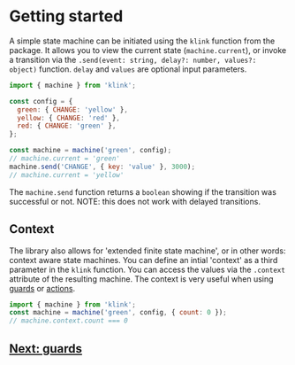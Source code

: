 # Getting started

A simple state machine can be initiated using the `klink` function from the package. It allows you to view the current state (`machine.current`), or invoke a transition via the `.send(event: string, delay?: number, values?: object)` function. `delay` and `values` are optional input parameters.

```js
import { machine } from 'klink';

const config = {
  green: { CHANGE: 'yellow' },
  yellow: { CHANGE: 'red' },
  red: { CHANGE: 'green' },
};

const machine = machine('green', config);
// machine.current = 'green'
machine.send('CHANGE', { key: 'value' }, 3000);
// machine.current = 'yellow'
```

The `machine.send` function returns a `boolean` showing if the transition was successful or not. NOTE: this does not work with delayed transitions.

## Context

The library also allows for 'extended finite state machine', or in other words: context aware state machines. You can define an intial 'context' as a third parameter in the `klink` function. You can access the values via the `.context` attribute of the resulting machine. The context is very useful when using [guards](./guards.md) or [actions](./actions.md).

```js
import { machine } from 'klink';
const machine = machine('green', config, { count: 0 });
// machine.context.count === 0
```

## [Next: guards](./guards.md)
